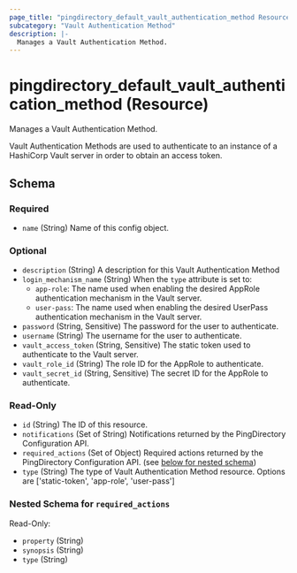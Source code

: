 ```yaml
---
page_title: "pingdirectory_default_vault_authentication_method Resource - terraform-provider-pingdirectory"
subcategory: "Vault Authentication Method"
description: |-
  Manages a Vault Authentication Method.
---
```


# pingdirectory_default_vault_authentication_method (Resource)

Manages a Vault Authentication Method.

Vault Authentication Methods are used to authenticate to an instance of a HashiCorp Vault server in order to obtain an access token.



<!-- schema generated by tfplugindocs -->
## Schema

### Required

- `name` (String) Name of this config object.

### Optional

- `description` (String) A description for this Vault Authentication Method
- `login_mechanism_name` (String) When the `type` attribute is set to:
  - `app-role`: The name used when enabling the desired AppRole authentication mechanism in the Vault server.
  - `user-pass`: The name used when enabling the desired UserPass authentication mechanism in the Vault server.
- `password` (String, Sensitive) The password for the user to authenticate.
- `username` (String) The username for the user to authenticate.
- `vault_access_token` (String, Sensitive) The static token used to authenticate to the Vault server.
- `vault_role_id` (String) The role ID for the AppRole to authenticate.
- `vault_secret_id` (String, Sensitive) The secret ID for the AppRole to authenticate.

### Read-Only

- `id` (String) The ID of this resource.
- `notifications` (Set of String) Notifications returned by the PingDirectory Configuration API.
- `required_actions` (Set of Object) Required actions returned by the PingDirectory Configuration API. (see [below for nested schema](#nestedatt--required_actions))
- `type` (String) The type of Vault Authentication Method resource. Options are ['static-token', 'app-role', 'user-pass']

<a id="nestedatt--required_actions"></a>
### Nested Schema for `required_actions`

Read-Only:

- `property` (String)
- `synopsis` (String)
- `type` (String)



